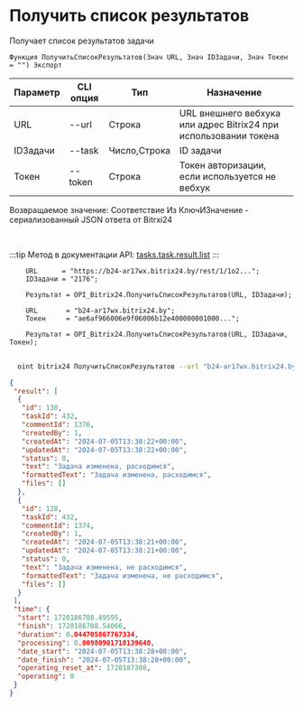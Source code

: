 ﻿---
sidebar_position: 6
---

# Получить список результатов
 Получает список результатов задачи



`Функция ПолучитьСписокРезультатов(Знач URL, Знач IDЗадачи, Знач Токен = "") Экспорт`

  | Параметр | CLI опция | Тип | Назначение |
  |-|-|-|-|
  | URL | --url | Строка | URL внешнего вебхука или адрес Bitrix24 при использовании токена |
  | IDЗадачи | --task | Число,Строка | ID задачи |
  | Токен | --token | Строка | Токен авторизации, если используется не вебхук |

  
  Возвращаемое значение:   Соответствие Из КлючИЗначение - сериализованный JSON ответа от Bitrxi24

<br/>

:::tip
Метод в документации API: [tasks.task.result.list](https://dev.1c-bitrix.ru/rest_help/tasks/task/tasks/tasks_task_result.list.php)
:::
<br/>


```bsl title="Пример кода"
    URL      = "https://b24-ar17wx.bitrix24.by/rest/1/1o2...";
    IDЗадачи = "2176";

    Результат = OPI_Bitrix24.ПолучитьСписокРезультатов(URL, IDЗадачи);

    URL       = "b24-ar17wx.bitrix24.by";
    Токен     = "ae6af966006e9f06006b12e400000001000...";

    Результат = OPI_Bitrix24.ПолучитьСписокРезультатов(URL, IDЗадачи, Токен);
```



```sh title="Пример команды CLI"
    
  oint bitrix24 ПолучитьСписокРезультатов --url "b24-ar17wx.bitrix24.by" --task "504" --token "56898d66006e9f06006b12e400000001000..."

```

```json title="Результат"
{
 "result": [
  {
   "id": 130,
   "taskId": 432,
   "commentId": 1376,
   "createdBy": 1,
   "createdAt": "2024-07-05T13:38:22+00:00",
   "updatedAt": "2024-07-05T13:38:22+00:00",
   "status": 0,
   "text": "Задача изменена, расходимся",
   "formattedText": "Задача изменена, расходимся",
   "files": []
  },
  {
   "id": 128,
   "taskId": 432,
   "commentId": 1374,
   "createdBy": 1,
   "createdAt": "2024-07-05T13:38:21+00:00",
   "updatedAt": "2024-07-05T13:38:21+00:00",
   "status": 0,
   "text": "Задача изменена, не расходимся",
   "formattedText": "Задача изменена, не расходимся",
   "files": []
  }
 ],
 "time": {
  "start": 1720186708.49595,
  "finish": 1720186708.54066,
  "duration": 0.044705867767334,
  "processing": 0.00980901718139648,
  "date_start": "2024-07-05T13:38:28+00:00",
  "date_finish": "2024-07-05T13:38:28+00:00",
  "operating_reset_at": 1720187308,
  "operating": 0
 }
}
```
